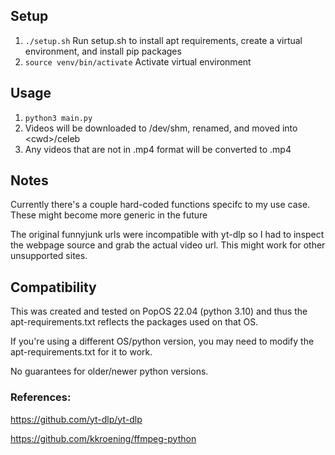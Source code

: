 ## Setup
1. `./setup.sh` Run setup.sh to install apt requirements, create a virtual environment, and install pip packages
2. `source venv/bin/activate` Activate virtual environment

## Usage
1. `python3 main.py`
2. Videos will be downloaded to /dev/shm, renamed, and moved into \<cwd\>/celeb
3. Any videos that are not in .mp4 format will be converted to .mp4

## Notes
Currently there's a couple hard-coded functions specifc to my use case. These might become more generic in the future

The original funnyjunk urls were incompatible with yt-dlp so I had to inspect the webpage source and grab the actual video url. This might work for other unsupported sites.

## Compatibility
This was created and tested on PopOS 22.04 (python 3.10) and thus the apt-requirements.txt reflects the packages used on that OS. 

If you're using a different OS/python version, you may need to modify the apt-requirements.txt for it to work. 

No guarantees for older/newer python versions.

### References:
https://github.com/yt-dlp/yt-dlp

https://github.com/kkroening/ffmpeg-python